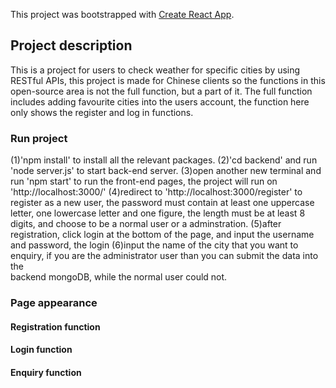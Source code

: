 This project was bootstrapped with [Create React App](https://github.com/facebook/create-react-app).

## Project description

This is a project for users to check weather for specific cities by using RESTful APIs, this project is made for Chinese clients
so the functions in this open-source area is not the full function, but a part of it. The full function includes adding favourite cities into the users account, the function here only shows the register and log in functions.

### Run project

(1)'npm install' to install all the relevant packages.
(2)'cd backend' and run 'node server.js' to start back-end server.
(3)open another new terminal and run 'npm start' to run the front-end pages, the project will run on 'http://localhost:3000/'
(4)redirect to 'http://localhost:3000/register' to register as a new user, the password must contain at least one uppercase letter,   one lowercase letter and one figure, the length must be at least 8 digits, and choose to be a normal user or a adminstration.
(5)after registration, click login at the bottom of the page, and input the username and password, the login
(6)input the name of the city that you want to enquiry, if you are the administrator user than you can submit the data into the    
   backend mongoDB, while the normal user could not.

### Page appearance

#### Registration function

#### Login function

#### Enquiry function

